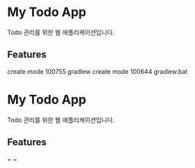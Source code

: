 # My Todo App

Todo 관리를 위한 웹 애플리케이션입니다.

## Features

 create mode 100755 gradlew
 create mode 100644 gradlew.bat
# My Todo App

Todo 관리를 위한 웹 애플리케이션입니다.

## Features


~
~
